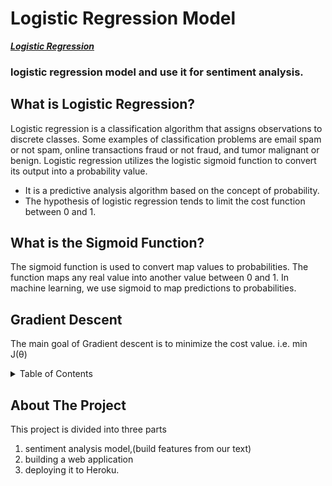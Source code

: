 # Logistic Regression Model # 
[***Logistic Regression***](https://towardsdatascience.com/introduction-to-logistic-regression-66248243c148)

### logistic regression model and use it for sentiment analysis. ###

## What is Logistic Regression? ##
 Logistic regression is a classification algorithm that assigns observations to discrete classes. Some examples of classification problems are email spam or not spam, online transactions fraud or not fraud, and tumor malignant or benign. Logistic regression utilizes the logistic sigmoid function to convert its output into a probability value. 
 * It is a predictive analysis algorithm based on the concept of probability.
 * The hypothesis of logistic regression tends to limit the cost function between 0 and 1.
 
 ## What is the Sigmoid Function? ##
 The sigmoid function is used to convert map values to probabilities. The function maps any real value into another value between 0 and 1. In machine learning, we use sigmoid to map predictions to probabilities.

 ## Gradient Descent ##
 The main goal of Gradient descent is to minimize the cost value. i.e. min J(θ)

<!-- TABLE OF CONTENTS -->
<details>
  <summary>Table of Contents</summary>
  <ol>
    <li>
      <a href="#about-the-project">About The Project</a>
    </li>
    <li><a href="#web application">web application</a></li>
    <li><a href="#deploying">deploying</a></li>
    <li><a href="#license">License</a></li>
    <li><a href="#contact">Contact</a></li>
    <li><a href="#acknowledgments">Acknowledgments</a></li>
  </ol>
</details>

<!-- ABOUT THE PROJECT -->
## About The Project

This project is divided into three parts
1. sentiment analysis model,(build features from our text)
2. building a web application
3. deploying it to Heroku.
 
